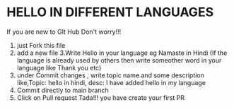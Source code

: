 # HELLO IN DIFFERENT LANGUAGES
If you are new to GIt Hub Don't worry!!!
1. just Fork this file
2. add a new file
3.Write Hello in your language eg Namaste in Hindi (If the language is already used by others then write someother word in  your language like Thank you etc)
4. under Commit changes , write topic name and some description like,Topic: hello in hindi, desc: I have added hello in my language
5. Commit directly to main branch
6. Click on Pull request 
Tada!!! you have create your first PR
